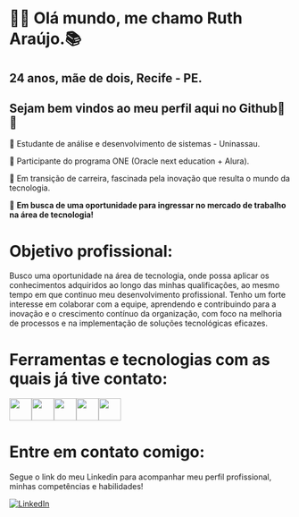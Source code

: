 
<h1><strong> 👩‍💻 Olá mundo, me chamo Ruth Araújo.📚 </strong></h1>
             <h2>24 anos, mãe de dois, Recife - PE.</h2>
              <h2>Sejam bem vindos ao meu perfil aqui no Github🤝✨</h2>  


:red_circle: Estudante de análise e desenvolvimento de sistemas - Uninassau.

:red_circle: Participante do programa ONE (Oracle next education + Alura).

:red_circle: Em transição de carreira, fascinada pela inovação que resulta o mundo da tecnologia.

:red_circle: <strong>Em busca de uma oportunidade para ingressar no mercado de trabalho na área de tecnologia!</strong>



<h1> Objetivo profissional:</h1>
 Busco uma oportunidade na área de tecnologia, onde possa aplicar os
 conhecimentos adquiridos ao longo das minhas qualificações, ao mesmo
 tempo em que continuo meu desenvolvimento profissional. Tenho um forte
 interesse em colaborar com a equipe, aprendendo e contribuindo para a
 inovação e o crescimento contínuo da organização, com foco na melhoria de
 processos e na implementação de soluções tecnológicas eficazes.


<h1> Ferramentas e tecnologias com as quais já tive contato: </h1>

<img src="https://cdn.jsdelivr.net/gh/devicons/devicon/icons/java/java-original.svg" width="40" height="40"/><img src="https://cdn.jsdelivr.net/gh/devicons/devicon/icons/html5/html5-original.svg" width="40" height="40"/><img src="https://cdn.jsdelivr.net/gh/devicons/devicon/icons/css3/css3-original.svg" width="40" height="40"/><img src="https://cdn.jsdelivr.net/gh/devicons/devicon/icons/javascript/javascript-original.svg" width="40" height="40"/><img src="https://cdn.jsdelivr.net/gh/devicons/devicon/icons/git/git-original.svg" width="40" height="40"/>

<h1>Entre em contato comigo:</h1>
Segue o link do meu Linkedin para acompanhar meu perfil profissional, minhas competências e habilidades!

[![LinkedIn](https://static-exp1.licdn.com/scds/common/u/images/logos/linkedin/logo_light_800x250.png)](https://www.linkedin.com/in/ruth-araujos12/)



              
